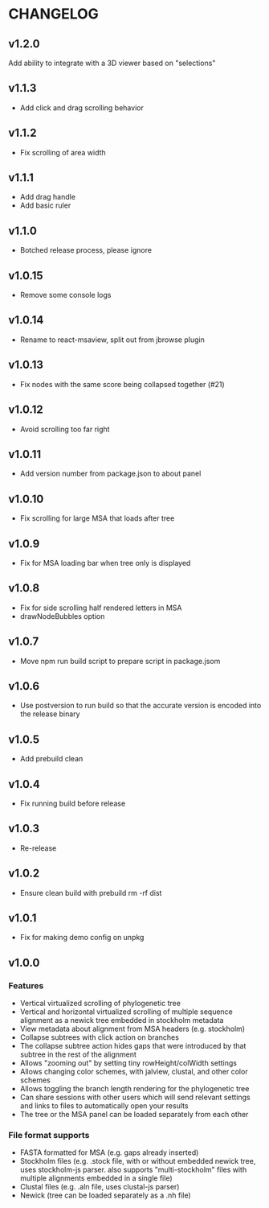 # CHANGELOG

## v1.2.0

Add ability to integrate with a 3D viewer based on "selections"

## v1.1.3

- Add click and drag scrolling behavior

## v1.1.2

- Fix scrolling of area width

## v1.1.1

- Add drag handle
- Add basic ruler

## v1.1.0

- Botched release process, please ignore

## v1.0.15

- Remove some console logs

## v1.0.14

- Rename to react-msaview, split out from jbrowse plugin

## v1.0.13

- Fix nodes with the same score being collapsed together (#21)

## v1.0.12

- Avoid scrolling too far right

## v1.0.11

- Add version number from package.json to about panel

## v1.0.10

- Fix scrolling for large MSA that loads after tree

## v1.0.9

- Fix for MSA loading bar when tree only is displayed

## v1.0.8

- Fix for side scrolling half rendered letters in MSA
- drawNodeBubbles option

## v1.0.7

- Move npm run build script to prepare script in package.jsom

## v1.0.6

- Use postversion to run build so that the accurate version is encoded into the release binary

## v1.0.5

- Add prebuild clean

## v1.0.4

- Fix running build before release

## v1.0.3

- Re-release

## v1.0.2

- Ensure clean build with prebuild rm -rf dist

## v1.0.1

- Fix for making demo config on unpkg

## v1.0.0

### Features

- Vertical virtualized scrolling of phylogenetic tree
- Vertical and horizontal virtualized scrolling of multiple sequence alignment
  as a newick tree embedded in stockholm metadata
- View metadata about alignment from MSA headers (e.g. stockholm)
- Collapse subtrees with click action on branches
- The collapse subtree action hides gaps that were introduced by that subtree
  in the rest of the alignment
- Allows "zooming out" by setting tiny rowHeight/colWidth settings
- Allows changing color schemes, with jalview, clustal, and other color schemes
- Allows toggling the branch length rendering for the phylogenetic tree
- Can share sessions with other users which will send relevant settings and
  links to files to automatically open your results
- The tree or the MSA panel can be loaded separately from each other

### File format supports

- FASTA formatted for MSA (e.g. gaps already inserted)
- Stockholm files (e.g. .stock file, with or without embedded newick tree, uses
  stockholm-js parser. also supports "multi-stockholm" files with multiple
  alignments embedded in a single file)
- Clustal files (e.g. .aln file, uses clustal-js parser)
- Newick (tree can be loaded separately as a .nh file)
